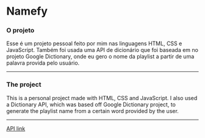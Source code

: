 # Namefy 

### O projeto

Esse é um projeto pessoal feito por mim nas linguagens HTML, CSS e JavaScript. Também foi usada uma API de dicionário que foi baseada em no projeto Google Dictionary, onde eu gero o nome da playlist a partir de uma palavra provida pelo usuário.

-----------------------

### The project

This is a personal project made with HTML, CSS and JavaScript. I also used a Dictionary API, which was based off Google Dictionary project, to generate the playlist name from a certain word provided by the user. 

-----------------------

[API link](https://github.com/meetDeveloper/googleDictionaryAPI)
